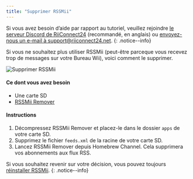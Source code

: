 ```yaml
---
title: "Supprimer RSSMii"
---
```


Si vous avez besoin d’aide par rapport au tutoriel, veuillez rejoindre [le serveur Discord de RiiConnect24](https://discord.gg/b4Y7jfD) (recommandé, en anglais) ou [envoyez-nous un e-mail à support@riiconnect24.net](mailto:support@riiconnect24.net).
{: .notice--info}

Si vous ne souhaitez plus utiliser RSSMii (peut-être parceque vous recevez trop de messages sur votre Bureau Wii), voici comment le supprimer.

![Supprimer RSSMii](/images/rssmii-remove.png)

#### Ce dont vous avez besoin

* Une carte SD
* [RSSMii Remover](https://github.com/RiiConnect24/rssmii/releases)

#### Instructions

1. Décompressez RSSMii Remover et placez-le dans le dossier `apps` de votre carte SD.
2. Supprimez le fichier `feeds.xml` de la racine de votre carte SD.
3. Lancez RSSMii Remover depuis Homebrew Channel. Cela supprimera vos abonnements aux flux RSS.

Si vous souhaitez revenir sur votre décision, vous pouvez toujours [réinstaller RSSMii](rssmii).
{: .notice--info}
